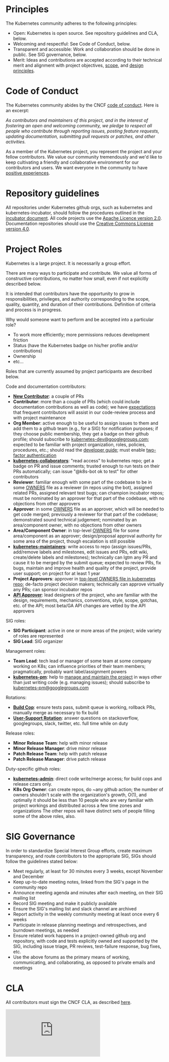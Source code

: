 # Principles

The Kubernetes community adheres to the following principles:
* Open: Kubernetes is open source. See repository guidelines and CLA, below.
* Welcoming and respectful: See Code of Conduct, below.
* Transparent and accessible: Work and collaboration should be done in public. See SIG governance, below.
* Merit: Ideas and contributions are accepted according to their technical merit and alignment with project objectives, [scope](kubernetes.io/docs/whatisk8s/), and [design principles](contributors/design-proposals/principles.md).

# Code of Conduct

The Kubernetes community abides by the CNCF [code of conduct](https://github.com/cncf/foundation/blob/master/code-of-conduct.md). Here is an excerpt:

_As contributors and maintainers of this project, and in the interest of fostering an open and welcoming community, we pledge to respect all people who contribute through reporting issues, posting feature requests, updating documentation, submitting pull requests or patches, and other activities._

As a member of the Kubernetes project, you represent the project and your fellow contributors. 
We value our community tremendously and we'd like to keep cultivating a friendly and collaborative
environment for our contributors and users. We want everyone in the community to have 
[positive experiences](https://www.cncf.io/blog/2016/12/14/diversity-scholarship-series-one-software-engineers-unexpected-cloudnativecon-kubecon-experience).

# Repository guidelines

All repositories under Kubernetes github orgs, such as kubernetes and kubernetes-incubator,
should follow the procedures outlined in the [incubator document](incubator.md). All code projects
use the [Apache Licence version 2.0](LICENSE). Documentation repositories should use the
[Creative Commons License version 4.0](https://github.com/kubernetes/kubernetes.github.io/blob/master/LICENSE).

# Project Roles

Kubernetes is a large project. It is necessarily a group effort.

There are many ways to participate and contribute.
We value all forms of constructive contributions, no matter how small, even if not
explicitly described below.

It is intended that contributors have the opportunity to grow in responsibilities,
privileges, and authority corresponding to the scope, quality, quantity, and duration
of their contributions. Definition of criteria and process is in progress.

Why would someone want to perform and be accepted into a particular role?
 - To work more efficiently; more permissions reduces development friction
 - Status (have the Kubernetes badge on his/her profile and/or contributions)
 - Ownership
 - etc...
 
Roles that are currently assumed by project participants are described below.

Code and documentation contributors:
- **[New Contributor](https://github.com/kubernetes/contrib/issues/1090)**: a
  couple of PRs
- **Contributor**: more than a couple of PRs (which could include documentation
  contributions as well as code); we have [expectations](contributors/devel/community-expectations.md)
  that frequent contributors will assist in our code-review process and with project
  maintenance
- **Org Member**: active enough to be useful to assign issues to them and add
  them to a github team (e.g., for a SIG) for notification purposes; if they
  choose public membership, they get a badge on their github profile; should
  subscribe to kubernetes-dev@googlegroups.com; expected to be familiar with
  project organization, roles, policies, procedures, etc.; should read the [developer
  guide](contributors/devel/README.md); must enable
  [two-factor authentication](https://help.github.com/articles/about-two-factor-authentication/)
- [**kubernetes-collaborators**](https://github.com/orgs/kubernetes/teams/kubernetes-collaborators):
  "read access" to kubernetes repo; get a badge 
  on PR and issue comments; trusted enough to run tests on their PRs 
  automatically; can issue "@k8s-bot ok to test" for other contributors
- **Reviewer**: familiar enough with some part of the codebase to be in some
  [OWNERS](contributors/devel/owners.md) file as a reviewer (in repos using the bot),
  assigned related PRs, assigned relevant test bugs; can champion incubator
  repos; must be nominated by an approver for that part of the codebase, with no
  objections from other approvers
- **Approver**: in some [OWNERS](contributors/devel/owners.md) file as an approver, which
  will be needed to get code merged; previously a reviewer for that part of the
  codebase; demonstrated sound technical judgement; nominated
  by an area/component owner, with no objections from other owners
- **Area/Component Owner**: in top-level [OWNERS](contributors/devel/owners.md) file for
  some area/component as an approver; design/proposal approval authority for some area 
  of the project, though escalation is still possible
- [**kubernetes-maintainers**](https://github.com/orgs/kubernetes/teams/kubernetes-maintainers):
  write access to repo (assign issues/PRs,
  add/remove labels and milestones, edit issues and PRs, edit wiki,
  create/delete labels and milestones); technically can lgtm any PR and cause it
  to be merged by the submit queue; expected to review PRs, fix bugs, maintain and
  improve health and quality of the project, provide user support; on project for
  at least 1 year
- **Project Approvers**: approver in [top-level OWNERS file in kubernetes repo](https://github.com/kubernetes/kubernetes/blob/master/OWNERS);
  de-facto project decision makers; technically can 
  approve virtually any PRs; can sponsor incubator repos
- [**API Approver**](https://github.com/orgs/kubernetes/teams/api-approvers):
  lead designers of the project, who are familiar with the 
  design, requirements, mechanics, conventions, style, scope, gotchas, etc. 
  of the API; most beta/GA API changes are vetted by the API approvers
  
SIG roles:
- **SIG Participant**: active in one or more areas of the project; wide 
  variety of roles are represented
- **SIG Lead**: SIG organizer

Management roles:
- **Team Lead**: tech lead or manager of some team at some company working on 
  K8s; can influence priorities of their team members; pragmatically, 
  probably want label/assignment powers
- [**kubernetes-pm**](https://github.com/orgs/kubernetes/teams/kubernetes-pm): help to [manage and maintain the project](project-managers/README.md) in
  ways other than just writing code (e.g. managing issues); should subscribe to kubernetes-pm@googlegroups.com

Rotations:
- [**Build Cop**](contributors/devel/on-call-build-cop.md): ensure tests pass, submit queue is working, rollback PRs, 
  manually merge as necessary to fix build
- [**User-Support Rotation**](contributors/devel/on-call-user-support.md): answer questions on stackoverflow, googlegroups, 
  slack, twitter, etc. full time while on duty

Release roles:
- **Minor Release Team**: help with minor release
- **Minor Release Manager**: drive minor release
- **Patch Release Team**: help with patch release
- **Patch Release Manager**: drive patch release

Duty-specific github roles:
- [**kubernetes-admin**](https://github.com/orgs/kubernetes/teams/kubernetes-admin): direct code write/merge access; for build cops and
  release czars only.
- **K8s Org Owner**: can create repos, do ~any github action; the number of
  owners shouldn't scale with the organization's growth, O(1), and optimally it
  should be less than 10 people who are very familiar with project workings and
  distributed across a few time zones and organizations The other repos will
  have distinct sets of people filling some of the above roles, also.
   
# SIG Governance

In order to standardize Special Interest Group efforts, create maximum transparency, and route contributors to the appropriate SIG, SIGs should follow the guidelines stated below:

* Meet regularly, at least for 30 minutes every 3 weeks, except November and December
* Keep up-to-date meeting notes, linked from the SIG's page in the community repo
* Announce meeting agenda and minutes after each meeting, on their SIG mailing list
* Record SIG meeting and make it publicly available
* Ensure the SIG's mailing list and slack channel are archived
* Report activity in the weekly community meeting at least once every 6 weeks
* Participate in release planning meetings and retrospectives, and burndown meetings, as needed
* Ensure related work happens in a project-owned github org and repository, with code and tests explicitly owned and supported by the SIG, including issue triage, PR reviews, test-failure response, bug fixes, etc. 
* Use the above forums as the primary means of working, communicating, and collaborating, as opposed to private emails and meetings

# CLA

All contributors must sign the CNCF CLA, as described [here](CLA.md).

[![Analytics](https://kubernetes-site.appspot.com/UA-36037335-10/GitHub/governance.md?pixel)]()
